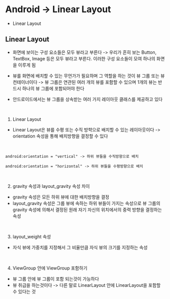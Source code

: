 # Android -> Linear Layout

* Linear Layout

## Linear Layout

* 화면에 보이는 구성 요소들은 모두 뷰라고 부른다 -> 우리가 흔히 보는 Button, TextBox, Image 등은 모두 뷰라고 부른다. 이러한 구성 요소들이 모여 하나의 화면을 이루게 됨

* 뷰를 화면에 배치할 수 있는 무언가가 필요하며 그 역할을 하는 것이 뷰 그룹 또는 뷰 컨테이너이다 -> 뷰 그룹은 연관된 여러 개의 뷰를 포함할 수 있으며 1개의 뷰는 반드시 하나의 뷰 그룹에 포함되어야 한다

* 안드로이드에서는 뷰 그룹을 상속받는 여러 가지 레이아웃 클래스를 제공하고 있다

<br>

1. Linear Layout

* Linear Layout은 뷰를 수평 또는 수직 방햑으로 배치할 수 있는 레이아웃이다 -> orientation 속성을 통해 배치방향을 결정할 수 있다

<br>

```
android:orientation = "vertical" -> 하위 뷰들을 수직방향으로 배치
```

```
android:orientation = "horizontal" -> 하위 뷰들을 수평방향으로 배치
```

<br>

2. gravity 속성과 layout_gravity 속성 차이

* gravity 속성은 모든 하위 뷰에 대한 배치방향을 결정
* layout_gravity 속성은 그룹 뷰에 속하는 하위 뷰들이 가지는 속성으로 뷰 그룹의 gravity 속성에 의해서 결정된 원래 자기 자신의 위치에서의 중력 방향을 결정하는 속성

<br>

3. layout_weight 속성

* 자식 뷰에 가중치를 지정해서 그 비율만큼 자식 뷰의 크기를 지정하는 속성

<br>

4. ViewGroup 안에 ViewGroup 포함하기

* 뷰 그룹 안에 뷰 그룹이 포함 되는것이 가능하다
* 뷰 취급을 하는것이다 -> 다른 말로 LinearLayout 안에 LinearLayout을 포함할 수 있다는 것

